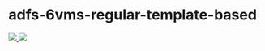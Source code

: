 # adfs-6vms-regular-template-based

<a href="https://portal.azure.com/#create/Microsoft.Template/uri/https%3A%2F%2Fraw.githubusercontent.com%2Fcolinweinerc%2Fadfs-6vms-regular-template-based%2Fmaster%2Fazuredeploy.json" target="_blank">
    <img src="http://azuredeploy.net/deploybutton.png"/>
</a>
<a href="https://portal.azure.us/#create/Microsoft.Template/uri/https%3A%2F%2Fraw.githubusercontent.com%2Fcolinweinerc%2Fadfs-6vms-regular-template-based%2Fmaster%2Fazuredeploy.json" target="_blank">
    <img src="http://azuredeploy.net/AzureGov.png"/>
</a>
